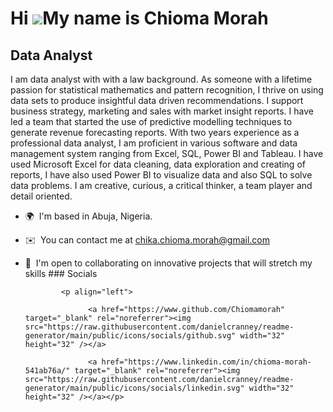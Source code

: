 Hi ![](https://user-images.githubusercontent.com/18350557/176309783-0785949b-9127-417c-8b55-ab5a4333674e.gif)My name is Chioma Morah
====================================================================================================================================

Data Analyst
------------

I am data analyst with with a law background. As someone with a lifetime passion for statistical mathematics and pattern recognition, I thrive on using data sets to produce insightful data driven recommendations. I support business strategy, marketing and sales with market insight reports. I have led a team that started the use of predictive modelling techniques to generate revenue forecasting reports. With two years experience as a professional data analyst, I am proficient in various software and data management system ranging from Excel, SQL, Power BI and Tableau. I have used Microsoft Excel for data cleaning, data exploration and creating of reports, I have also used Power BI to visualize data and also SQL to solve data problems. I am creative, curious, a critical thinker, a team player and detail oriented.

*   🌍  I'm based in Abuja, Nigeria.
*   ✉️  You can contact me at [chika.chioma.morah@gmail.com](mailto:chika.chioma.morah@gmail.com)
*   🤝  I'm open to collaborating on innovative projects that will stretch my skills
                  ### Socials
                  
                  
                <p align="left">
                          
                      <a href="https://www.github.com/Chiomamorah" target="_blank" rel="noreferrer"><img src="https://raw.githubusercontent.com/danielcranney/readme-generator/main/public/icons/socials/github.svg" width="32" height="32" /></a>
                          
                      <a href="https://www.linkedin.com/in/chioma-morah-541ab76a/" target="_blank" rel="noreferrer"><img src="https://raw.githubusercontent.com/danielcranney/readme-generator/main/public/icons/socials/linkedin.svg" width="32" height="32" /></a></p>

